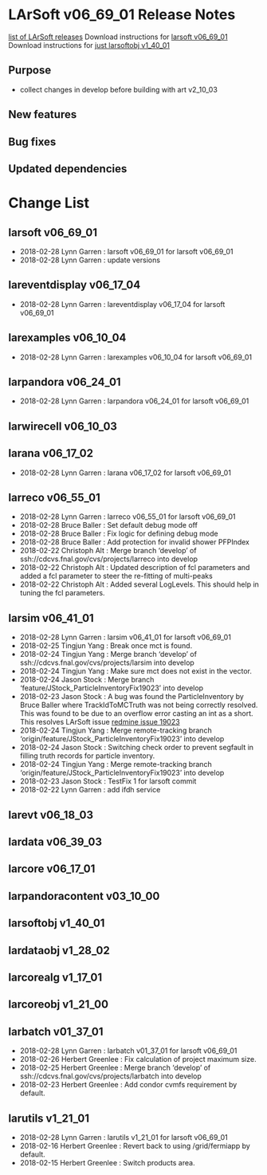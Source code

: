 LArSoft v06_69_01 Release Notes
======================================================================

[list of LArSoft releases](LArSoft_release_list)
Download instructions for [larsoft v06_69_01](http://scisoft.fnal.gov/scisoft/bundles/larsoft/v06_69_01/larsoft-v06_69_01.html)
Download instructions for [just larsoftobj v1_40_01](http://scisoft.fnal.gov/scisoft/bundles/larsoftobj/v1_40_01/larsoftobj-v1_40_01.html)

Purpose
--------------------

-   collect changes in develop before building with art v2_10_03

New features
------------------------------

Bug fixes
------------------------

Updated dependencies
----------------------------------------------

Change List
============================

larsoft v06_69_01
------------------------------------------

-   2018-02-28 Lynn Garren : larsoft v06_69_01 for larsoft v06_69_01
-   2018-02-28 Lynn Garren : update versions

lareventdisplay v06_17_04
----------------------------------------------------------

-   2018-02-28 Lynn Garren : lareventdisplay v06_17_04 for larsoft v06_69_01

larexamples v06_10_04
--------------------------------------------------

-   2018-02-28 Lynn Garren : larexamples v06_10_04 for larsoft v06_69_01

larpandora v06_24_01
------------------------------------------------

-   2018-02-28 Lynn Garren : larpandora v06_24_01 for larsoft v06_69_01

larwirecell v06_10_03
--------------------------------------------------

larana v06_17_02
----------------------------------------

-   2018-02-28 Lynn Garren : larana v06_17_02 for larsoft v06_69_01

larreco v06_55_01
------------------------------------------

-   2018-02-28 Lynn Garren : larreco v06_55_01 for larsoft v06_69_01
-   2018-02-28 Bruce Baller : Set default debug mode off
-   2018-02-28 Bruce Baller : Fix logic for defining debug mode
-   2018-02-28 Bruce Baller : Add protection for invalid shower PFPIndex
-   2018-02-22 Christoph Alt : Merge branch ‘develop’ of ssh://cdcvs.fnal.gov/cvs/projects/larreco into develop
-   2018-02-22 Christoph Alt : Updated description of fcl parameters and added a fcl parameter to steer the re-fitting of multi-peaks
-   2018-02-22 Christoph Alt : Added several LogLevels. This should help in tuning the fcl parameters.

larsim v06_41_01
----------------------------------------

-   2018-02-28 Lynn Garren : larsim v06_41_01 for larsoft v06_69_01
-   2018-02-25 Tingjun Yang : Break once mct is found.
-   2018-02-24 Tingjun Yang : Merge branch ‘develop’ of ssh://cdcvs.fnal.gov/cvs/projects/larsim into develop
-   2018-02-24 Tingjun Yang : Make sure mct does not exist in the vector.
-   2018-02-24 Jason Stock : Merge branch ‘feature/JStock_ParticleInventoryFix19023’ into develop
-   2018-02-23 Jason Stock : A bug was found the ParticleInventory by Bruce Baller where TrackIdToMCTruth was not being correctly resolved. This was found to be due to an overflow error casting an int as a short. This resolves LArSoft issue [redmine issue 19023](https://cdcvs.fnal.gov/redmine/issues/19023)
-   2018-02-24 Tingjun Yang : Merge remote-tracking branch ‘origin/feature/JStock_ParticleInventoryFix19023’ into develop
-   2018-02-24 Jason Stock : Switching check order to prevent segfault in filling truth records for particle inventory.
-   2018-02-24 Tingjun Yang : Merge remote-tracking branch ‘origin/feature/JStock_ParticleInventoryFix19023’ into develop
-   2018-02-23 Jason Stock : TestFix 1 for larsoft commit
-   2018-02-22 Lynn Garren : add ifdh service

larevt v06_18_03
----------------------------------------

lardata v06_39_03
------------------------------------------

larcore v06_17_01
------------------------------------------

larpandoracontent v03_10_00
--------------------------------------------------------------

larsoftobj v1_40_01
----------------------------------------------

lardataobj v1_28_02
----------------------------------------------

larcorealg v1_17_01
----------------------------------------------

larcoreobj v1_21_00
----------------------------------------------

larbatch v01_37_01
--------------------------------------------

-   2018-02-28 Lynn Garren : larbatch v01_37_01 for larsoft v06_69_01
-   2018-02-26 Herbert Greenlee : Fix calculation of project maximum size.
-   2018-02-25 Herbert Greenlee : Merge branch ‘develop’ of ssh://cdcvs.fnal.gov/cvs/projects/larbatch into develop
-   2018-02-23 Herbert Greenlee : Add condor cvmfs requirement by default.

larutils v1_21_01
------------------------------------------

-   2018-02-28 Lynn Garren : larutils v1_21_01 for larsoft v06_69_01
-   2018-02-16 Herbert Greenlee : Revert back to using /grid/fermiapp by default.
-   2018-02-15 Herbert Greenlee : Switch products area.
